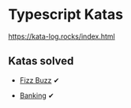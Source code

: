 # Typescript Katas

<https://kata-log.rocks/index.html>

## Katas solved

* [Fizz Buzz](https://kata-log.rocks/fizz-buzz-kata) ✔

* [Banking](https://kata-log.rocks/banking-kata) ✔
